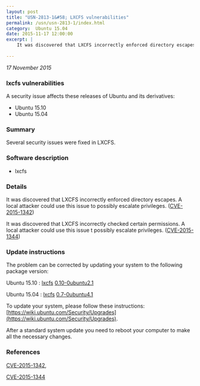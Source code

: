 ```yaml
---
layout: post
title: "USN-2813-1&#58; LXCFS vulnerabilities"
permalink: /usn/usn-2813-1/index.html
category:  Ubuntu 15.04
date: 2015-11-17 12:00:00
excerpt: |
    It was discovered that LXCFS incorrectly enforced directory escapes. A local attacker could use this issue to possibly escalate privileges. ([CVE-2015-1342](http://people.ubuntu.com/~ubuntu-security/cve/CVE-2015-1342))
    
--- 
```

 
 

*17 November 2015*

### lxcfs vulnerabilities

A security issue affects these releases of Ubuntu and its derivatives:

* Ubuntu 15.10
* Ubuntu 15.04

### Summary

Several security issues were fixed in LXCFS. 

### Software description

* lxcfs 

### Details

It was discovered that LXCFS incorrectly enforced directory escapes. A local attacker could use this issue to possibly escalate privileges. ([CVE-2015-1342](http://people.ubuntu.com/~ubuntu-security/cve/CVE-2015-1342))

It was discovered that LXCFS incorrectly checked certain permissions. A local attacker could use this issue t possibly escalate privileges. ([CVE-2015-1344](http://people.ubuntu.com/~ubuntu-security/cve/CVE-2015-1344)) 

### Update instructions

The problem can be corrected by updating your system to the following package version:

Ubuntu 15.10
 : [lxcfs](https://launchpad.net/ubuntu/+source/lxcfs) <span> [0.10-0ubuntu2.1](https://launchpad.net/ubuntu/+source/lxcfs/0.10-0ubuntu2.1) </span> 

Ubuntu 15.04
 : [lxcfs](https://launchpad.net/ubuntu/+source/lxcfs) <span> [0.7-0ubuntu4.1](https://launchpad.net/ubuntu/+source/lxcfs/0.7-0ubuntu4.1) </span> 

To update your system, please follow these instructions: [https://wiki.ubuntu.com/Security/Upgrades](https://wiki.ubuntu.com/Security/Upgrades).

After a standard system update you need to reboot your computer to make all the necessary changes. 

### References

 
 [CVE-2015-1342](http://people.ubuntu.com/~ubuntu-security/cve/CVE-2015-1342), 

 [CVE-2015-1344](http://people.ubuntu.com/~ubuntu-security/cve/CVE-2015-1344)
 

